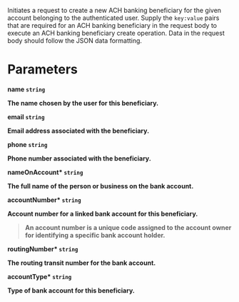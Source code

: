 Initiates a request to create a new ACH banking beneficiary for the given account belonging to the authenticated user. Supply the `key:value` pairs that are required for an ACH banking beneficiary in the request body to execute an ACH banking beneficiary create operation. Data in the request body should follow the JSON data formatting.

# Parameters

<strong>name<strong> `string`

The name chosen by the user for this beneficiary.

<strong>email<strong> `string`

Email address associated with the beneficiary.

<strong>phone<strong> `string`

Phone number associated with the beneficiary.

<strong>nameOnAccount*<strong> `string`

The full name of the person or business on the bank account.

<strong>accountNumber*<strong> `string`

Account number for a linked bank account for this beneficiary. 
> An account number is a unique code assigned to the account owner for identifying a specific bank account holder.

<strong>routingNumber*<strong> `string`

The routing transit number for the bank account.

<strong>accountType*<strong> `string`

Type of bank account for this beneficiary.
